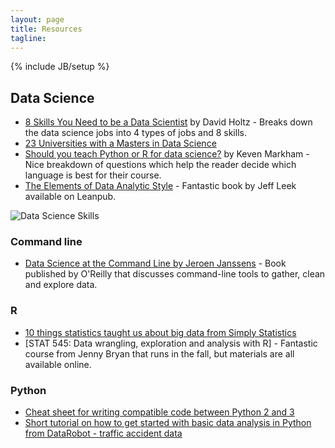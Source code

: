 ```yaml
---
layout: page
title: Resources 
tagline: 
---
```

{% include JB/setup %}

## Data Science

* [8 Skills You Need to be a Data Scientist](http://blog.udacity.com/2014/11/data-science-job-skills.html) by David Holtz - Breaks down the data science jobs into 4 types of jobs and 8 skills. 
* [23 Universities with a Masters in Data Science](http://www.mastersindatascience.org/schools/23-great-schools-with-masters-programs-in-data-science/)
* [Should you teach Python or R for data science?](http://www.r-bloggers.com/should-you-teach-python-or-r-for-data-science/) by Keven Markham - Nice breakdown of questions which help the reader decide which language is best for their course. 
* [The Elements of Data Analytic Style](https://leanpub.com/datastyle) - Fantastic book by Jeff Leek available on Leanpub. 

![Data Science Skills](http://i2.wp.com/blog.udacity.com/wp-content/uploads/2014/11/blog_dataChart_white.png) 


### Command line

* [Data Science at the Command Line by Jeroen Janssens](http://datascienceatthecommandline.com) - Book published by O'Reilly that discusses command-line tools to gather, clean and explore data.

### R

* [10 things statistics taught us about big data from Simply Statistics](http://t.co/pgzv1B0aKR)
* [STAT 545: Data wrangling, exploration and analysis with R] - Fantastic course from Jenny Bryan that runs in the fall, but materials are all available online. 

### Python

* [Cheat sheet for writing compatible code between Python 2 and 3](http://python-future.org/compatible_idioms.html)
* [Short tutorial on how to get started with basic data analysis in Python from DataRobot - traffic accident data](http://www.datarobot.com/blog/python-getting-started-with-data-science)
